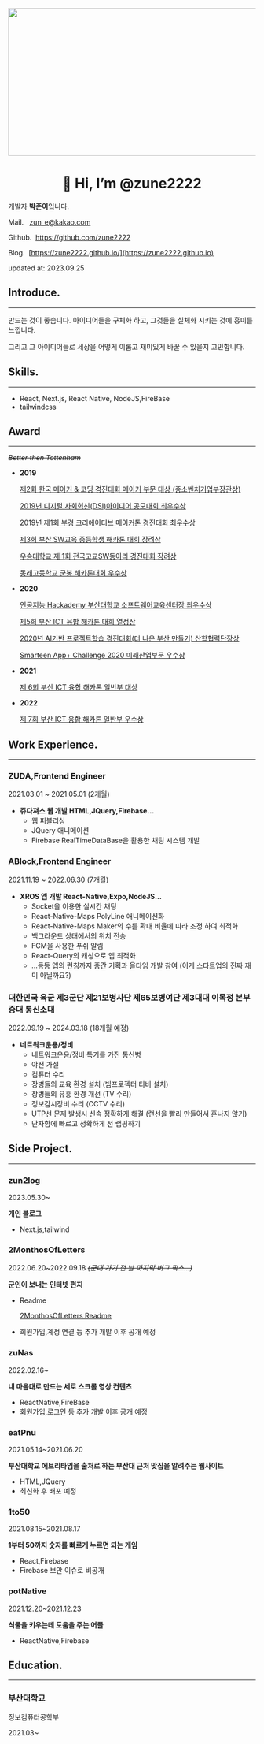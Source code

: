 <a href="https://www.gitanimals.org/en_US?utm_medium=image&utm_source=zune2222&utm_content=farm">
<img
  src="https://render.gitanimals.org/farms/zune2222"
  width="1200"
  height="300"
/>
</a>

<div align=center><h1>👋 Hi, I’m @zune2222 </h1></div>


개발자 **박준이**입니다.

Mail.   zun_e@kakao.com

Github.  https://github.com/zune2222

Blog.  [https://zune2222.github.io/](https://zune2222.github.io)

updated at: 2023.09.25


## **Introduce.**

---

만드는 것이 좋습니다. 아이디어들을 구체화 하고, 그것들을 실체화 시키는 것에 흥미를 느낍니다. 

그리고 그 아이디어들로 세상을 어떻게 이롭고 재미있게 바꿀 수 있을지 고민합니다.

## Skills.

---

- React, Next.js, React Native, NodeJS,FireBase
- tailwindcss

## Award

---

*~~Better then Tottenham~~*

- **2019**
    
    [제2회 한국 메이커 & 코딩 경진대회 메이커 부문 대상 (중소벤처기업부장관상) ](https://www.notion.so/2-802b807aa47b4dfe9d7a8e316ed9f431?pvs=21)
    
    [2019년 디지털 사회혁신(DSI)아이디어 공모대회 최우수상](https://www.notion.so/2019-DSI-dd31538142a647ae86ab8f7992e322e5?pvs=21)
    
    [2019년 제1회 부경 크리에이티브 메이커톤 경진대회 최우수상](https://www.notion.so/2019-1-5becf55b7a2642cb902e37d66e912673?pvs=21)
    
    [제3회 부산 SW교육 중등학생 해카톤 대회 장려상](https://www.notion.so/3-SW-63cd8d895bf64e6d8b0e05b18b4a1c74?pvs=21)
    
    [우송대학교 제 1회 전국고교SW동아리 경진대회 장려상](https://www.notion.so/1-SW-3e9a9cc7ae9546e3b9e38943d877206e?pvs=21)
    
    [동래고등학교 군봉 해카톤대회 우수상](https://www.notion.so/32bc5041310e4227ac6d58c575ae0a90?pvs=21)
    
- **2020**
    
    [인공지능 Hackademy 부산대학교 소프트웨어교육센터장 최우수상](https://www.notion.so/Hackademy-611675cf2abd41e29456b43eb5217243?pvs=21)
    
    [제5회 부산 ICT 융합 해카톤 대회 열정상](https://www.notion.so/5-ICT-489915c0986b4527a38d68c50340704c?pvs=21)
    
    [2020년 AI기반 프로젝트학습 경진대회(더 나은 부산 만들기) 산학협력단장상](https://www.notion.so/2020-AI-51a48cb492a946a78103cf8ed17fd833?pvs=21)
    
    [Smarteen App+ Challenge 2020 미래산업부문 우수상](https://www.notion.so/Smarteen-App-Challenge-2020-2682e7e61ae44cccb3429e90405a27e0?pvs=21)
    
- **2021**
    
    [제 6회 부산 ICT 융합 해카톤 일반부 대상](https://www.notion.so/6-ICT-d7dcb89715844b0dafe26c2bcf139626?pvs=21)
    
- **2022**
    
    [제 7회 부산 ICT 융합 해카톤 일반부 우수상](https://www.notion.so/7-ICT-e1685e9e81694294b9e9b305350147b4?pvs=21)
    

## Work Experience.

---

### ZUDA,Frontend Engineer

2021.03.01 ~ 2021.05.01 (2개월)

- **쥬다져스 웹 개발
HTML,JQuery,Firebase…**
    - 웹 퍼블리싱
    - JQuery 애니메이션
    - Firebase RealTimeDataBase을 활용한 채팅 시스템 개발

### ABlock,Frontend Engineer

2021.11.19 ~ 2022.06.30 (7개월)

- **XROS 앱 개발
React-Native,Expo,NodeJS…**
    - Socket을 이용한 실시간 채팅
    - React-Native-Maps PolyLine 애니메이션화
    - React-Native-Maps Maker의 수를 확대 비율에 따라 조정 하여 최적화
    - 백그라운드 상태에서의 위치 전송
    - FCM을 사용한 푸쉬 알림
    - React-Query의 캐싱으로 앱 최적화
    - …등등 앱의 런칭까지 중간 기획과 올타임 개발 참여 (이게 스타트업의 진짜 재미 아닐까요?)

### 대한민국 육군 제3군단 제21보병사단 제65보병여단 제3대대 이목정 본부중대 통신소대

2022.09.19 ~ 2024.03.18 (18개월 예정)

- **네트워크운용/정비**
    - 네트워크운용/정비 특기를 가진 통신병
    - 야전 가설
    - 컴퓨터 수리
    - 장병들의 교육 환경 설치 (빔프로젝터 티비 설치)
    - 장병들의 유흥 환경 개선 (TV 수리)
    - 정보감시장비 수리 (CCTV 수리)
    - UTP선 문제 발생시 신속 정확하게 해결 (랜선을 빨리 만들어서 혼나지 않기)
    - 단자함에 빠르고 정확하게 선 랩핑하기

## **Side Project.**

---

### **zun2log**

2023.05.30~

**개인 블로그**

- Next.js,tailwind

### 2MonthosOfLetters

2022.06.20~2022.09.18  ~~*(군대 가기 전 날 마지막 버그 픽스…)*~~

**군인이 보내는 인터넷 편지**

- Readme
    
    [2MonthosOfLetters Readme](https://www.notion.so/2MonthosOfLetters-Readme-822ca495e07944259d68436cbbc07322?pvs=21)
    
- 회원가입,계정 연결 등 추가 개발 이후 공개 예정

### zuNas

2022.02.16~

**내 마음대로 만드는 세로 스크롤 영상 컨텐츠**

- ReactNative,FireBase
- 회원가입,로그인 등 추가 개발 이후 공개 예정

### eatPnu

2021.05.14~2021.06.20

**부산대학교 에브리타임을 출처로 하는 부산대 근처 맛집을 알려주는 웹사이트**

- HTML,JQuery
- 최신화 후 배포 예정

### 1to50

2021.08.15~2021.08.17

**1부터 50까지 숫자를 빠르게 누르면 되는 게임**

- React,Firebase
- Firebase 보안 이슈로 비공개

### potNative

2021.12.20~2021.12.23

**식물을 키우는데 도움을 주는 어플**

- ReactNative,Firebase

## Education.

---

### 부산대학교

정보컴퓨터공학부

2021.03~
